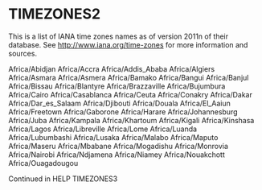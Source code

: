 # TIMEZONES2
  This is a list of IANA time zones names as of version 2011n of their database. See http://www.iana.org/time-zones for more information and sources.

  Africa/Abidjan                     Africa/Accra
  Africa/Addis_Ababa                 Africa/Algiers
  Africa/Asmara                      Africa/Asmera
  Africa/Bamako                      Africa/Bangui
  Africa/Banjul                      Africa/Bissau
  Africa/Blantyre                    Africa/Brazzaville
  Africa/Bujumbura                   Africa/Cairo
  Africa/Casablanca                  Africa/Ceuta
  Africa/Conakry                     Africa/Dakar
  Africa/Dar_es_Salaam               Africa/Djibouti
  Africa/Douala                      Africa/El_Aaiun
  Africa/Freetown                    Africa/Gaborone
  Africa/Harare                      Africa/Johannesburg
  Africa/Juba                        Africa/Kampala
  Africa/Khartoum                    Africa/Kigali
  Africa/Kinshasa                    Africa/Lagos
  Africa/Libreville                  Africa/Lome
  Africa/Luanda                      Africa/Lubumbashi
  Africa/Lusaka                      Africa/Malabo
  Africa/Maputo                      Africa/Maseru
  Africa/Mbabane                     Africa/Mogadishu
  Africa/Monrovia                    Africa/Nairobi
  Africa/Ndjamena                    Africa/Niamey
  Africa/Nouakchott                  Africa/Ouagadougou

Continued in HELP TIMEZONES3

